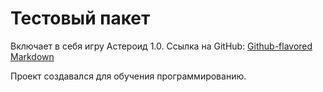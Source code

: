 # Тестовый пакет

Включает в себя игру Астероид 1.0.
Ссылка на GitHub:
[Github-flavored Markdown](https://guides.github.com/features/mastering-markdown/)

Проект создавался для обучения программированию.

